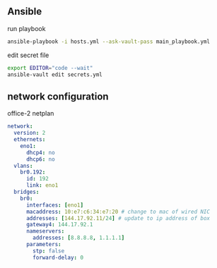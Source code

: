 ## Ansible

run playbook

```bash
ansible-playbook -i hosts.yml --ask-vault-pass main_playbook.yml
```

edit secret file

```bash
export EDITOR="code --wait"
ansible-vault edit secrets.yml
```


## network configuration


office-2 netplan
```yml
network:
  version: 2
  ethernets:
    eno1:
      dhcp4: no
      dhcp6: no
  vlans:
    br0.192:
      id: 192
      link: eno1
  bridges:
    br0:
      interfaces: [eno1]
      macaddress: 10:e7:c6:34:e7:20 # change to mac of wired NIC
      addresses: [144.17.92.11/24] # update to ip address of box
      gateway4: 144.17.92.1
      nameservers:
        addresses: [8.8.8.8, 1.1.1.1]
      parameters:
        stp: false
        forward-delay: 0
```